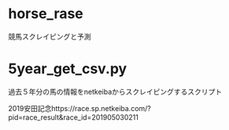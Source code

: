 # horse_rase
競馬スクレイピングと予測
# 5year_get_csv.py
過去５年分の馬の情報をnetkeibaからスクレイピングするスクリプト

2019安田記念https://race.sp.netkeiba.com/?pid=race_result&race_id=201905030211
